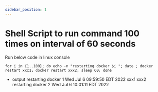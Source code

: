 ```yaml
---
sidebar_position: 1
---
```


# Shell Script to run command 100 times on interval of 60 seconds

Run below code in linux console

```
for i in {1..100}; do echo -n "restarting docker $i "; date ; docker restart xxx1; docker restart xxx2; sleep 60; done
```

- output
  restarting docker 1 Wed Jul 6 09:59:50 EDT 2022
  xxx1
  xxx2
  restarting docker 2 Wed Jul 6 10:01:11 EDT 2022
